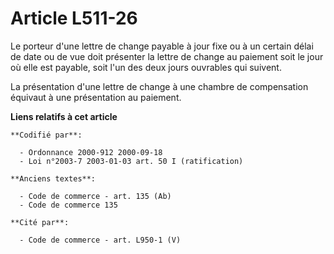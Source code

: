# Article L511-26

Le porteur d'une lettre de change payable à jour fixe ou à un certain délai de date ou de vue doit présenter la lettre de
change au paiement soit le jour où elle est payable, soit l'un des deux jours ouvrables qui suivent.

La présentation d'une lettre de change à une chambre de compensation équivaut à une présentation au paiement.

**Liens relatifs à cet article**

	**Codifié par**:

	  - Ordonnance 2000-912 2000-09-18
	  - Loi n°2003-7 2003-01-03 art. 50 I (ratification)

	**Anciens textes**:

	  - Code de commerce - art. 135 (Ab)
	  - Code de commerce 135

	**Cité par**:

	  - Code de commerce - art. L950-1 (V)
